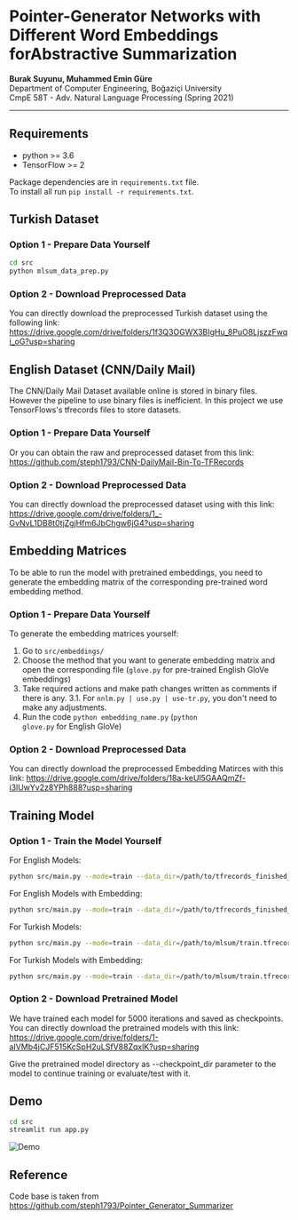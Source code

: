 # Pointer-Generator Networks with Different Word Embeddings forAbstractive Summarization

**Burak Suyunu, Muhammed Emin Güre**  
Department of Computer Engineering, Boğaziçi University  
CmpE 58T - Adv. Natural Language Processing (Spring 2021)

-----

## Requirements
* python >= 3.6
* TensorFlow >= 2

Package dependencies are in `requirements.txt` file.  
To install all run `pip install -r requirements.txt`.

## Turkish Dataset

### Option 1 - Prepare Data Yourself
```bash
cd src
python mlsum_data_prep.py
```

### Option 2 - Download Preprocessed Data
You can directly download the preprocessed Turkish dataset using the following link: https://drive.google.com/drive/folders/1f3Q3OGWX3BIgHu_8PuO8LjszzFwqi_oG?usp=sharing


## English Dataset (CNN/Daily Mail)
The CNN/Daily Mail Dataset available online is stored in binary files. However the pipeline to use binary files is inefficient. In this project we use TensorFlows's tfrecords files to store datasets.

### Option 1 - Prepare Data Yourself
Or you can obtain the raw and preprocessed dataset from this link: https://github.com/steph1793/CNN-DailyMail-Bin-To-TFRecords

### Option 2 - Download Preprocessed Data
You can directly download the preprocessed dataset using with this link: https://drive.google.com/drive/folders/1_-GvNvL1DB8t0tjZgjHfm6JbChgw6jG4?usp=sharing


## Embedding Matrices

To be able to run the model with pretrained embeddings, you need to generate the embedding matrix of the corresponding pre-trained word embedding method. 

### Option 1 - Prepare Data Yourself
To generate the embedding matrices yourself:

1. Go to <code>src/embeddings/</code>
2. Choose the method that you want to generate embedding matrix and open the corresponding file (<code>glove.py</code> for pre-trained English GloVe embeddings)
3. Take required actions and make path changes written as comments if there is any.
  3.1. For <code>nnlm.py | use.py | use-tr.py</code>, you don't need to make any adjustments.
4. Run the code <code>python embedding_name.py</code> (<code>python glove.py</code> for English GloVe)

### Option 2 - Download Preprocessed Data
You can directly download the preprocessed Embedding Matirces with this link: https://drive.google.com/drive/folders/18a-keUl5GAAQmZf-i3lUwYv2z8YPh888?usp=sharing


## Training Model

### Option 1 - Train the Model Yourself

For English Models:

```bash
python src/main.py --mode=train --data_dir=/path/to/tfrecords_finished_files/chunked_train --vocab_path=/path/to/tfrecords_finished_files/vocab --checkpoint_dir=/path/to/Checkpoints/embedding_name
```

For English Models with Embedding:

```bash
python src/main.py --mode=train --data_dir=/path/to/tfrecords_finished_files/chunked_train --vocab_path=/path/to/tfrecords_finished_files/vocab --checkpoint_dir=/path/to/Checkpoints/embedding-name --pt_embedding=/path/to/embeddings/embedding-name_embedding_matrix.pk --embed_size=embedding-dimension
```

For Turkish Models:

```bash
python src/main.py --mode=train --data_dir=/path/to/mlsum/train.tfrecords --vocab_path=/path/to/mlsum/vocab --checkpoint_dir=/path/to/Checkpoints/embedding_name
```

For Turkish Models with Embedding:

```bash
python src/main.py --mode=train --data_dir=/path/to/mlsum/train.tfrecords --vocab_path=/path/to/mlsum/vocab --checkpoint_dir=/path/to/Checkpoints/embedding-name --pt_embedding=/path/to/embeddings/embedding-name_embedding_matrix.pk --embed_size=embedding-dimension
```

### Option 2 - Download Pretrained Model

We have trained each model for 5000 iterations and saved as checkpoints. You can directly download the pretrained models with this link: https://drive.google.com/drive/folders/1-aIVMb4jCJF515KcSpH2uLSfV88ZqxlK?usp=sharing

Give the pretrained model directory as --checkpoint_dir parameter to the model to continue training or evaluate/test with it.


## Demo
```bash
cd src
streamlit run app.py
```

![Demo](https://github.com/emingure/text-summarization/blob/main/assets/demo.png?raw=true)


## Reference

Code base is taken from https://github.com/steph1793/Pointer_Generator_Summarizer